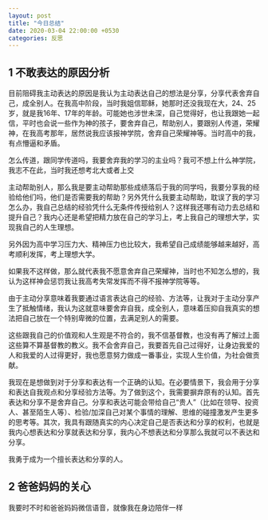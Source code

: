 ```yaml
---
layout: post
title: "今日总结"
date: 2020-03-04 22:00:00 +0530
categories: 反思
---
```


## 1 不敢表达的原因分析

目前阻碍我主动表达的原因是我认为主动表达自己的想法是分享，分享代表舍弃自己，成全别人。在我高中阶段，当时我姐信耶稣，她那时还没我现在大，24、25岁，就是我16年、17年的年龄。可能她也涉世未深，自己觉得好，也让我跟她一起信，平时也会说一些作为神的孩子，要舍弃自己，帮助别人，要跟别人传道，荣耀神，在我高考那年，居然说我应该报神学院，舍弃自己荣耀神等。当时高中的我，有点懵逼和矛盾。

怎么传道，跟同学传道吗，我要舍弃我的学习的主业吗？我可不想上什么神学院，我志不在此，当时我还想考北大或者上交

主动帮助别人，那么我是要主动帮助那些成绩落后于我的同学吗，我要分享我的经验给他们吗，他们是否需要我的帮助？另外凭什么我要主动帮助，耽误了我的学习怎么办，我自己总结的经验凭什么无条件传授给别人？这样我还哪有动力去总结和提升自己？我内心还是希望把精力放在自己的学习上，考上我自己的理想大学，实现我自己的人生理想。

另外因为高中学习压力大、精神压力也比较大，我希望自己成绩能够越来越好，高考顺利发挥，考上理想大学。

如果我不这样做，那么就代表我不愿意舍弃自己荣耀神，当时也不知怎么想的，我认为这样神会惩罚我让我高考失常发挥而不得不报神学院等等。

由于主动分享意味着我要通过语言表达自己的经验、方法等，让我对于主动分享产生了抵触情绪，我认为这就意味要舍弃自我，成全别人，意味着压抑自我真实的想法把自己放在一个特别卑微的位置，去满足别人的需要。

这些跟我自己的价值观和人生观是不符合的，我不信基督教，也没有再了解过上面这些算不算基督教的教义。我不会舍弃自己，我要首先自己过得好，让身边我爱的人和我爱的人过得更好，我也愿意努力做成一番事业，实现人生价值，为社会做贡献。

我现在是想做到对于分享和表达有一个正确的认知。在必要情景下，我会用于分享和表达自我观点和分享经验方法等。为了做到这个，我需要摒弃原有的认知。首先表达和分享不是舍弃自己。分享和表达可能会带给自己“贵人”（比如在领导、投资人、甚至陌生人等）、检验/加深自己对某个事情的理解、思维的碰撞激发产生更多的思考等。其次，我具有跟随真实的内心决定自己是否表达和分享的权利，也就是我内心想表达和分享就表达和分享，我内心不想表达和分享那么我就可以不表达和分享。

我勇于成为一个擅长表达和分享的人。

## 2 爸爸妈妈的关心

我要时不时和爸爸妈妈微信语音，就像我在身边陪伴一样